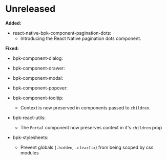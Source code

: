 # Unreleased

**Added:**
- react-native-bpk-component-pagination-dots:
  - Introducing the React Native pagination dots component.

**Fixed:**
- bpk-component-dialog:
- bpk-component-drawer:
- bpk-component-modal:
- bpk-component-popover:
- bpk-component-tooltip:
  - Context is now preserved in components passed to `children`.

- bpk-react-utils:
  - The `Portal` component now preserves context in it's `children` prop

- bpk-stylesheets:
  - Prevent globals (`.hidden`, `.clearfix`) from being scoped by css modules
